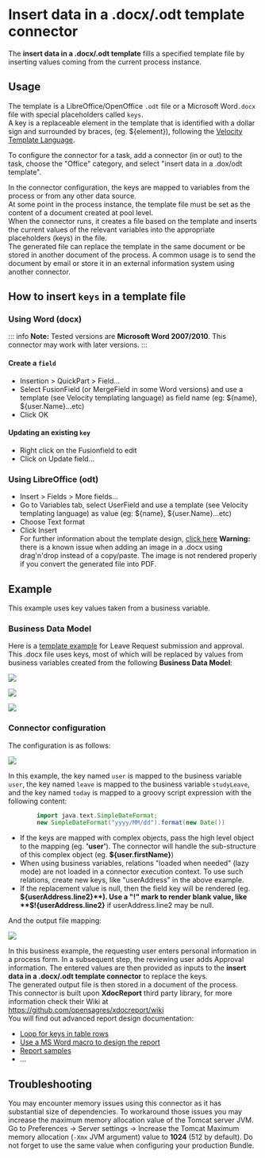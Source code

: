 # Insert data in a .docx/.odt template connector

The **insert data in a .docx/.odt template** fills a specified template file by inserting values coming from the current process instance.

## Usage

The template is a LibreOffice/OpenOffice `.odt` file or a Microsoft Word`.docx` file with special placeholders called `keys`.  
A key is a replaceable element in the template that is identified with a dollar sign and surrounded by braces, (eg. ${element}), following the [Velocity Template Language](https://velocity.apache.org/engine/releases/velocity-1.7/user-guide.html).

To configure the connector for a task, add a connector (in or out) to the task, choose the "Office" category, and select "insert data in a .dox/odt template".

In the connector configuration, the keys are mapped to variables from the process or from any other data source.  
At some point in the process instance, the template file must be set as the content of a document created at pool level.  
When the connector runs, it creates a file based on the template and inserts the current values of the relevant variables into the appropriate placeholders (keys) in the file.  
The generated file can replace the template in the same document or be stored in another document of the process. A common usage is to send the document by email or store it in an external information system using another connector.

## How to insert `keys` in a template file

### Using Word (docx)

::: info
**Note:** Tested versions are **Microsoft Word 2007/2010**. This connector may work with later versions.
:::

#### Create a `field`

- Insertion > QuickPart > Field...
- Select FusionField (or MergeField in some Word versions) and use a template (see Velocity templating language) as field name (eg: ${name}, ${user.Name}...etc)
- Click OK

#### Updating an existing `key`

- Right click on the Fusionfield to edit
- Click on Update field...

### Using LibreOffice (odt)

- Insert > Fields > More fields...
- Go to Variables tab, select UserField and use a template (see Velocity templating language) as value (eg: ${name}, ${user.Name}...etc)
- Choose Text format
- Click Insert  
  For further information about the template design, [click here](https://code.google.com/p/xdocreport/wiki/DesignReport)
  **Warning:** there is a known issue when adding an image in a .docx using drag'n'drop instead of a copy/paste. The image is not rendered properly if you convert the generated file into PDF.

## Example

This example uses key values taken from a business variable.

### Business Data Model

Here is a [template example](images/special_code/study-leave-template.docx) for Leave Request submission and approval.  
This .docx file uses keys, most of which will be replaced by values from business variables created from the following **Business Data Model**:

![](images/images-6_0/MyUser_Model_lazy.png)  

![](images/images-6_0/Address_Model.png)  

![](images/images-6_0/StudyLeave_Model.png)  

### Connector configuration

The configuration is as follows:  

![](images/images-6_0/document_templating_input_mappings.png)

In this example, the key named `user` is mapped to the business variable `user`, the key named `leave` is mapped to the business variable `studyLeave`, and the key named `today` is mapped to a groovy script expression with the following content:

```groovy
        import java.text.SimpleDateFormat;
        new SimpleDateFormat("yyyy/MM/dd").format(new Date())
```

- If the keys are mapped with complex objects, pass the high level object to the mapping (eg. **'user'**). The connector will handle the sub-structure of this complex object (eg. **${user.firstName}**)
- When using business variables, relations "loaded when needed" (lazy mode) are not loaded in a connector execution context. To use such relations, create new keys, like "userAddress" in the above example.
- If the replacement value is null, then the field key will be rendered (eg. **${userAddress.line2}**). Use a "!" mark to render blank value, like **$!{userAddress.line2}** if userAddress.line2 may be null.

And the output file mapping:  

![](images/images-6_0/document_templating_outputs.png)  

In this business example, the requesting user enters personal information in a process form. In a subsequent step, the reviewing user adds Approval information. The entered values are then provided as inputs to the **insert data in a .docx/.odt template connector** to replace the keys.  
The generated output file is then stored in a document of the process.  
This connector is built upon **XdocReport** third party library, for more information check their Wiki at <https://github.com/opensagres/xdocreport/wiki>  
You will find out advanced report design documentation:

- [Loop for keys in table rows](https://github.com/opensagres/xdocreport/wiki/DocxReportingJavaMainListFieldAdvancedTable)
- [Use a MS Word macro to design the report](https://github.com/opensagres/xdocreport/wiki/DocxDesignReportMacro)
- [Report samples](https://github.com/opensagres/xdocreport.samples)
- ...

## Troubleshooting

You may encounter memory issues using this connector as it has substantial size of dependencies. To workaround those issues you may increase the maximum memory allocation value of the Tomcat server JVM. Go to Preferences -> Server settings -> Increase the Tomcat Maximum memory allocation (`-Xmx` JVM argument) value to **1024** (512 by default). Do not forget to use the same value when configuring your production Bundle.
